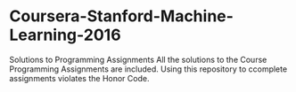 # Coursera-Stanford-Machine-Learning-2016
Solutions to Programming Assignments 
All the solutions to the Course Programming Assignments are included.
Using this repository to ccomplete assignments violates the Honor Code.
